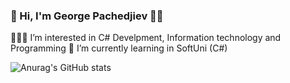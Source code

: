 ### 👋 Hi, I'm George Pachedjiev 👨‍💻

🧑🏼‍🎓 I’m interested in C# Develpment, Information technology and Programming
💼 I’m currently learning in SoftUni (C#)

![Anurag's GitHub stats](https://github-readme-stats.vercel.app/api?username=GeorgePachedjiev&theme=dark&show_icons=true)
